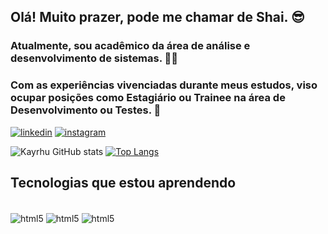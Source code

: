## Olá! Muito prazer, pode me chamar de Shai. 😎
### Atualmente, sou acadêmico da área de análise e desenvolvimento de sistemas. 👨‍💻
### Com as experiências vivenciadas durante meus estudos, viso ocupar posições como Estagiário ou Trainee na área de Desenvolvimento ou Testes. 💼 
[![linkedin](https://img.shields.io/badge/LinkedIn-0077B5?style=for-the-badge&logo=linkedin&logoColor=white)](https://www.linkedin.com/in/felipeshai/)
[![instagram](https://img.shields.io/badge/Instagram-E4405F?style=for-the-badge&logo=instagram&logoColor=white)](https://www.instagram.com/felipeshai/)

![Kayrhu GitHub stats](https://github-readme-stats.vercel.app/api?username=Kayrhu&show_icons=true&theme=tokyonight)
[![Top Langs](https://github-readme-stats.vercel.app/api/top-langs/?username=Kayrhu)](https://github.com/anuraghazra/github-readme-stats)
## Tecnologias que estou aprendendo
<div style="display: inline_block"><br/>
    <img align="center" alt="html5" src="https://img.shields.io/badge/GitHub-100000?style=for-the-badge&logo=github&logoColor=white">
    <img align="center" alt="html5" src="https://img.shields.io/badge/C-00599C?style=for-the-badge&logo=c&logoColor=white">
    <img align="center" alt="html5" src="https://img.shields.io/badge/Java-ED8B00?style=for-the-badge&logo=java&logoColor=white">
</div>
